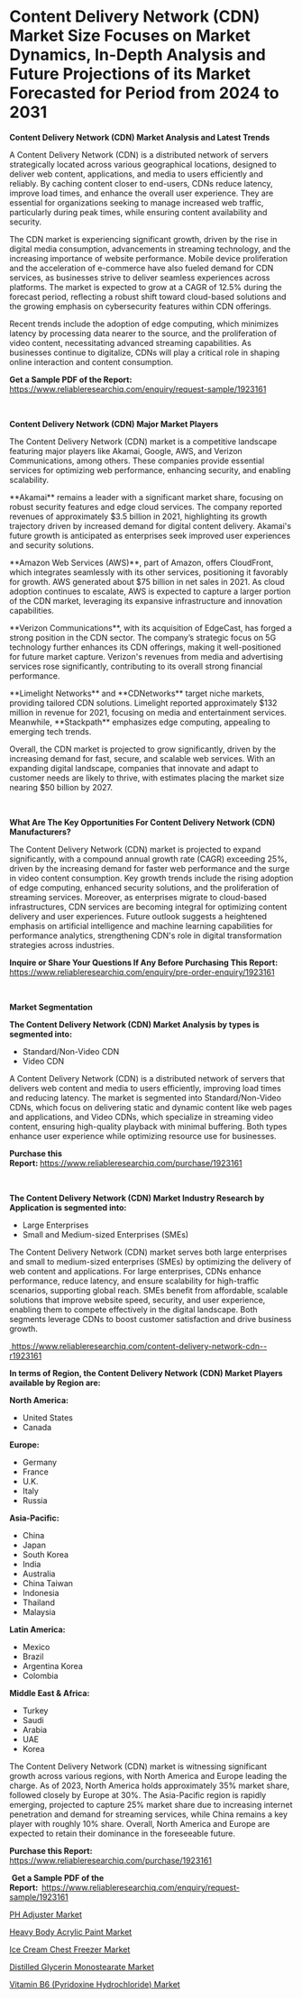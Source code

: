<p><h1>Content Delivery Network (CDN) Market Size Focuses on Market Dynamics, In-Depth Analysis and Future Projections of its Market Forecasted for Period from 2024 to 2031</h1></p><p><strong>Content Delivery Network (CDN) Market Analysis and Latest Trends</strong></p>
<p><p>A Content Delivery Network (CDN) is a distributed network of servers strategically located across various geographical locations, designed to deliver web content, applications, and media to users efficiently and reliably. By caching content closer to end-users, CDNs reduce latency, improve load times, and enhance the overall user experience. They are essential for organizations seeking to manage increased web traffic, particularly during peak times, while ensuring content availability and security.</p><p>The CDN market is experiencing significant growth, driven by the rise in digital media consumption, advancements in streaming technology, and the increasing importance of website performance. Mobile device proliferation and the acceleration of e-commerce have also fueled demand for CDN services, as businesses strive to deliver seamless experiences across platforms. The market is expected to grow at a CAGR of 12.5% during the forecast period, reflecting a robust shift toward cloud-based solutions and the growing emphasis on cybersecurity features within CDN offerings.</p><p>Recent trends include the adoption of edge computing, which minimizes latency by processing data nearer to the source, and the proliferation of video content, necessitating advanced streaming capabilities. As businesses continue to digitalize, CDNs will play a critical role in shaping online interaction and content consumption.</p></p>
<p><strong>Get a Sample PDF of the Report:&nbsp;</strong> <a href="https://www.reliableresearchiq.com/enquiry/request-sample/1923161?utm_campaign=1123&utm_medium=2&utm_source=Github&utm_content=ia&utm_term=24102024&utm_id=content-delivery-network-cdn">https://www.reliableresearchiq.com/enquiry/request-sample/1923161</a></p>
<p>&nbsp;</p>
<p><strong>Content Delivery Network (CDN) Major Market Players</strong></p>
<p><p>The Content Delivery Network (CDN) market is a competitive landscape featuring major players like Akamai, Google, AWS, and Verizon Communications, among others. These companies provide essential services for optimizing web performance, enhancing security, and enabling scalability.</p><p>**Akamai** remains a leader with a significant market share, focusing on robust security features and edge cloud services. The company reported revenues of approximately $3.5 billion in 2021, highlighting its growth trajectory driven by increased demand for digital content delivery. Akamai's future growth is anticipated as enterprises seek improved user experiences and security solutions.</p><p>**Amazon Web Services (AWS)**, part of Amazon, offers CloudFront, which integrates seamlessly with its other services, positioning it favorably for growth. AWS generated about $75 billion in net sales in 2021. As cloud adoption continues to escalate, AWS is expected to capture a larger portion of the CDN market, leveraging its expansive infrastructure and innovation capabilities.</p><p>**Verizon Communications**, with its acquisition of EdgeCast, has forged a strong position in the CDN sector. The company’s strategic focus on 5G technology further enhances its CDN offerings, making it well-positioned for future market capture. Verizon's revenues from media and advertising services rose significantly, contributing to its overall strong financial performance.</p><p>**Limelight Networks** and **CDNetworks** target niche markets, providing tailored CDN solutions. Limelight reported approximately $132 million in revenue for 2021, focusing on media and entertainment services. Meanwhile, **Stackpath** emphasizes edge computing, appealing to emerging tech trends.</p><p>Overall, the CDN market is projected to grow significantly, driven by the increasing demand for fast, secure, and scalable web services. With an expanding digital landscape, companies that innovate and adapt to customer needs are likely to thrive, with estimates placing the market size nearing $50 billion by 2027.</p></p>
<p>&nbsp;</p>
<p><strong>What Are The Key Opportunities For Content Delivery Network (CDN) Manufacturers?</strong></p>
<p><p>The Content Delivery Network (CDN) market is projected to expand significantly, with a compound annual growth rate (CAGR) exceeding 25%, driven by the increasing demand for faster web performance and the surge in video content consumption. Key growth trends include the rising adoption of edge computing, enhanced security solutions, and the proliferation of streaming services. Moreover, as enterprises migrate to cloud-based infrastructures, CDN services are becoming integral for optimizing content delivery and user experiences. Future outlook suggests a heightened emphasis on artificial intelligence and machine learning capabilities for performance analytics, strengthening CDN's role in digital transformation strategies across industries.</p></p>
<p><strong>Inquire or Share Your Questions If Any Before Purchasing This Report:</strong> <a href="https://www.reliableresearchiq.com/enquiry/pre-order-enquiry/1923161?utm_campaign=1123&utm_medium=2&utm_source=Github&utm_content=ia&utm_term=24102024&utm_id=content-delivery-network-cdn">https://www.reliableresearchiq.com/enquiry/pre-order-enquiry/1923161</a></p>
<p>&nbsp;</p>
<p><strong>Market Segmentation</strong></p>
<p><strong>The Content Delivery Network (CDN) Market Analysis by types is segmented into:</strong></p>
<p><ul><li>Standard/Non-Video CDN</li><li>Video CDN</li></ul></p>
<p><p>A Content Delivery Network (CDN) is a distributed network of servers that delivers web content and media to users efficiently, improving load times and reducing latency. The market is segmented into Standard/Non-Video CDNs, which focus on delivering static and dynamic content like web pages and applications, and Video CDNs, which specialize in streaming video content, ensuring high-quality playback with minimal buffering. Both types enhance user experience while optimizing resource use for businesses.</p></p>
<p><strong>Purchase this Report:&nbsp;</strong><a href="https://www.reliableresearchiq.com/purchase/1923161?utm_campaign=1123&utm_medium=2&utm_source=Github&utm_content=ia&utm_term=24102024&utm_id=content-delivery-network-cdn">https://www.reliableresearchiq.com/purchase/1923161</a></p>
<p>&nbsp;</p>
<p><strong>The Content Delivery Network (CDN) Market Industry Research by Application is segmented into:</strong></p>
<p><ul><li>Large Enterprises</li><li>Small and Medium-sized Enterprises (SMEs)</li></ul></p>
<p><p>The Content Delivery Network (CDN) market serves both large enterprises and small to medium-sized enterprises (SMEs) by optimizing the delivery of web content and applications. For large enterprises, CDNs enhance performance, reduce latency, and ensure scalability for high-traffic scenarios, supporting global reach. SMEs benefit from affordable, scalable solutions that improve website speed, security, and user experience, enabling them to compete effectively in the digital landscape. Both segments leverage CDNs to boost customer satisfaction and drive business growth.</p></p>
<p><a href="https://www.reliableresearchiq.com/content-delivery-network-cdn--r1923161?utm_campaign=1123&utm_medium=2&utm_source=Github&utm_content=ia&utm_term=24102024&utm_id=content-delivery-network-cdn">&nbsp;https://www.reliableresearchiq.com/content-delivery-network-cdn--r1923161</a></p>
<p><strong>In terms of Region, the Content Delivery Network (CDN) Market Players available by Region are:</strong></p>
<p>
    <p> <strong> North America: </strong>
        <ul>
            <li>United States</li>
            <li>Canada</li>
        </ul>
        </p> 
    <p> <strong> Europe: </strong>
        <ul>
            <li>Germany</li>
            <li>France</li>
            <li>U.K.</li>
            <li>Italy</li>
            <li>Russia</li>
        </ul>
        </p> 
    <p> <strong> Asia-Pacific: </strong>
        <ul>
            <li>China</li>
            <li>Japan</li>
            <li>South Korea</li>
            <li>India</li>
            <li>Australia</li>
            <li>China Taiwan</li>
            <li>Indonesia</li>
            <li>Thailand</li>
            <li>Malaysia</li>
        </ul>
        </p> 
    <p> <strong> Latin America: </strong>
        <ul>
            <li>Mexico</li>
            <li>Brazil</li>
            <li>Argentina Korea</li>
            <li>Colombia</li>
        </ul>
        </p> 
    <p> <strong> Middle East & Africa: </strong>
        <ul>
            <li>Turkey</li>
            <li>Saudi</li>
            <li>Arabia</li>
            <li>UAE</li>
            <li>Korea</li>
        </ul>
    </p>
    </p>
<p><p>The Content Delivery Network (CDN) market is witnessing significant growth across various regions, with North America and Europe leading the charge. As of 2023, North America holds approximately 35% market share, followed closely by Europe at 30%. The Asia-Pacific region is rapidly emerging, projected to capture 25% market share due to increasing internet penetration and demand for streaming services, while China remains a key player with roughly 10% share. Overall, North America and Europe are expected to retain their dominance in the foreseeable future.</p></p>
<p><strong>Purchase this Report: </strong><a href="https://www.reliableresearchiq.com/purchase/1923161?utm_campaign=1123&utm_medium=2&utm_source=Github&utm_content=ia&utm_term=24102024&utm_id=content-delivery-network-cdn">https://www.reliableresearchiq.com/purchase/1923161</a></p>
<p>&nbsp;<strong>Get a Sample PDF of the Report:&nbsp;&nbsp;</strong><a href="https://www.reliableresearchiq.com/enquiry/request-sample/1923161?utm_campaign=1123&utm_medium=2&utm_source=Github&utm_content=ia&utm_term=24102024&utm_id=content-delivery-network-cdn">https://www.reliableresearchiq.com/enquiry/request-sample/1923161</a></p>
<p><strong></strong></p>
<p><p><a href="https://www.linkedin.com/pulse/ph-adjuster-market-shifts-strategic-analysis-2024-2031-gg7he?utm_campaign=1123&utm_medium=2&utm_source=Github&utm_content=ia&utm_term=24102024&utm_id=content-delivery-network-cdn">PH Adjuster Market</a></p><p><a href="https://medium.com/@brittroma9i/heavy-body-acrylic-paint-market-outlook-current-assessment-and-future-projections-2024-2031-61f61858ba5b?postPublishedType=repub&utm_campaign=1123&utm_medium=2&utm_source=Github&utm_content=ia&utm_term=24102024&utm_id=content-delivery-network-cdn">Heavy Body Acrylic Paint Market</a></p><p><a href="https://issuu.com/reportprime-2/docs/ice-cream-chest-freezer-market-size_22245eacf7683d?utm_campaign=1123&utm_medium=2&utm_source=Github&utm_content=ia&utm_term=24102024&utm_id=content-delivery-network-cdn">Ice Cream Chest Freezer Market</a></p><p><a href="https://medium.com/@symvarepaci/distilled-glycerin-monostearate-market-size-share-trends-analysis-report-by-end-use-food-and-8553c33be899?postPublishedType=repub&utm_campaign=1123&utm_medium=2&utm_source=Github&utm_content=ia&utm_term=24102024&utm_id=content-delivery-network-cdn">Distilled Glycerin Monostearate Market</a></p><p><a href="https://github.com/eleanore16mal/Market-Research-Report-List-1/blob/main/vitamin-b6-pyridoxine-hydrochloride-market.md?utm_campaign=1123&utm_medium=2&utm_source=Github&utm_content=ia&utm_term=24102024&utm_id=content-delivery-network-cdn">Vitamin B6 (Pyridoxine Hydrochloride) Market</a></p></p>